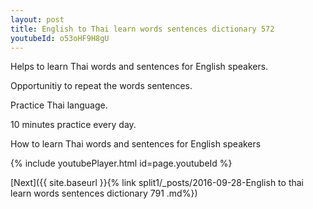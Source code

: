 ```yaml
---
layout: post
title: English to Thai learn words sentences dictionary 572 
youtubeId: o53oHF9H8gU
---
```

 
 
Helps to learn Thai words and sentences for English speakers.

Opportunitiy to repeat the words sentences. 

Practice Thai language. 
 
10 minutes practice every day. 
 
How to learn Thai words and sentences for English speakers 
 
{% include youtubePlayer.html id=page.youtubeId %}
 
 
[Next]({{ site.baseurl }}{% link  split1/_posts/2016-09-28-English to thai learn words sentences dictionary 791 .md%})
 
